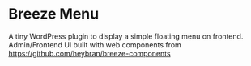 # Breeze Menu

A tiny WordPress plugin to display a simple floating menu on frontend. Admin/Frontend UI built with web components from https://github.com/heybran/breeze-components
